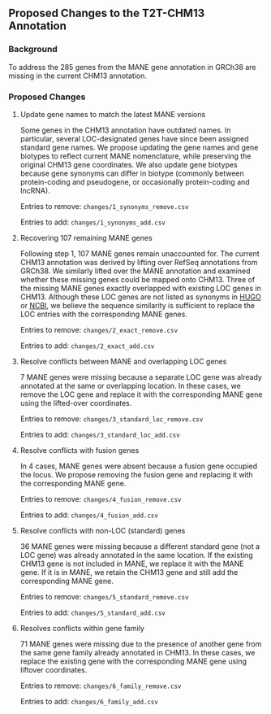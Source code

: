 ## Proposed Changes to the T2T-CHM13 Annotation

### Background
To address the 285 genes from the MANE gene annotation in GRCh38 are missing in the current CHM13 annotation. 

### Proposed Changes

1.  Update gene names to match the latest MANE versions

    Some genes in the CHM13 annotation have outdated names. In particular, several LOC-designated genes have since been assigned standard gene names. We propose updating the gene names and gene biotypes to reflect current MANE nomenclature, while preserving the original CHM13 gene coordinates.
    We also update gene biotypes because gene synonyms can differ in biotype (commonly between protein-coding and pseudogene, or occasionally protein-coding and lncRNA).

    Entries to remove: `changes/1_synonyms_remove.csv`

    Entries to add: `changes/1_synonyms_add.csv`

2.  Recovering 107 remaining MANE genes

    Following step 1, 107 MANE genes remain unaccounted for. The current CHM13 annotation was derived by lifting over RefSeq annotations from GRCh38. We similarly lifted over the MANE annotation and examined whether these missing genes could be mapped onto CHM13.
    Three of the missing MANE genes exactly overlapped with existing LOC genes in CHM13. Although these LOC genes are not listed as synonyms in [HUGO](https://www.genenames.org/) or [NCBI](https://www.ncbi.nlm.nih.gov/gene), we believe the sequence similarity is sufficient to replace the LOC entries with the corresponding MANE genes.

    Entries to remove: `changes/2_exact_remove.csv`

    Entries to add: `changes/2_exact_add.csv`

3. Resolve conflicts between MANE and overlapping LOC genes

    7 MANE genes were missing because a separate LOC gene was already annotated at the same or overlapping location. In these cases, we remove the LOC gene and replace it with the corresponding MANE gene using the lifted-over coordinates.

    Entries to remove: `changes/3_standard_loc_remove.csv`

    Entries to add: `changes/3_standard_loc_add.csv`

4. Resolve conflicts with fusion genes

    In 4 cases, MANE genes were absent because a fusion gene occupied the locus. We propose removing the fusion gene and replacing it with the corresponding MANE gene.

    Entries to remove: `changes/4_fusion_remove.csv`

    Entries to add: `changes/4_fusion_add.csv`

5. Resolve conflicts with non-LOC (standard) genes

    36 MANE genes were missing because a different standard gene (not a LOC gene) was already annotated in the same location.
    If the existing CHM13 gene is not included in MANE, we replace it with the MANE gene. If it is in MANE, we retain the CHM13 gene and still add the corresponding MANE gene.

    Entries to remove: `changes/5_standard_remove.csv`

    Entries to add: `changes/5_standard_add.csv`

6. Resolves conflicts within gene family

    71 MANE genes were missing due to the presence of another gene from the same gene family already annotated in CHM13. In these cases, we replace the existing gene with the corresponding MANE gene using liftover coordinates.

    Entries to remove: `changes/6_family_remove.csv`

    Entries to add: `changes/6_family_add.csv`